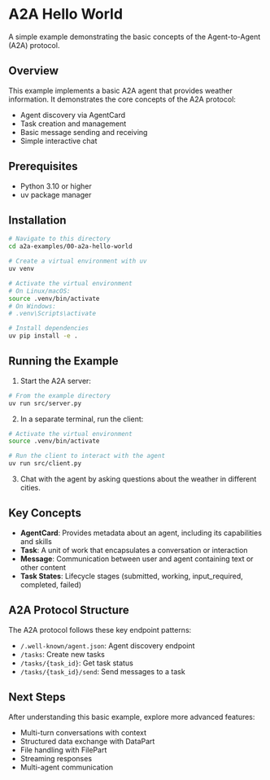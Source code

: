 # A2A Hello World

A simple example demonstrating the basic concepts of the Agent-to-Agent (A2A) protocol.

## Overview

This example implements a basic A2A agent that provides weather information. It demonstrates the core concepts of the A2A protocol:

- Agent discovery via AgentCard
- Task creation and management
- Basic message sending and receiving
- Simple interactive chat

## Prerequisites

- Python 3.10 or higher
- uv package manager

## Installation

```bash
# Navigate to this directory
cd a2a-examples/00-a2a-hello-world

# Create a virtual environment with uv
uv venv

# Activate the virtual environment
# On Linux/macOS:
source .venv/bin/activate
# On Windows:
# .venv\Scripts\activate

# Install dependencies
uv pip install -e .
```

## Running the Example

1. Start the A2A server:

```bash
# From the example directory
uv run src/server.py
```

2. In a separate terminal, run the client:

```bash
# Activate the virtual environment
source .venv/bin/activate

# Run the client to interact with the agent
uv run src/client.py
```

3. Chat with the agent by asking questions about the weather in different cities.

## Key Concepts

- **AgentCard**: Provides metadata about an agent, including its capabilities and skills
- **Task**: A unit of work that encapsulates a conversation or interaction
- **Message**: Communication between user and agent containing text or other content
- **Task States**: Lifecycle stages (submitted, working, input_required, completed, failed)

## A2A Protocol Structure

The A2A protocol follows these key endpoint patterns:

- `/.well-known/agent.json`: Agent discovery endpoint
- `/tasks`: Create new tasks
- `/tasks/{task_id}`: Get task status
- `/tasks/{task_id}/send`: Send messages to a task

## Next Steps

After understanding this basic example, explore more advanced features:
- Multi-turn conversations with context
- Structured data exchange with DataPart
- File handling with FilePart
- Streaming responses
- Multi-agent communication 
